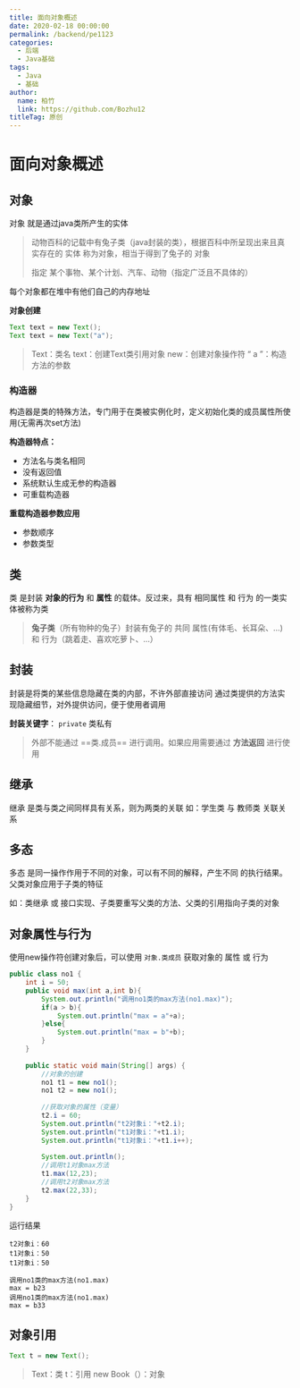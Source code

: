 ```yaml
---
title: 面向对象概述
date: 2020-02-18 00:00:00
permalink: /backend/pe1123
categories: 
  - 后端
  - Java基础
tags: 
  - Java
  - 基础
author: 
  name: 柏竹
  link: https://github.com/Bozhu12
titleTag: 原创
---
```




# 面向对象概述

## 对象

对象 就是通过java类所产生的实体

> 动物百科的记载中有兔子类（java封装的类），根据百科中所呈现出来且真实存在的 实体 称为对象，相当于得到了兔子的 对象
>
> 指定 某个事物、某个计划、汽车、动物（指定广泛且不具体的）

每个对象都在堆中有他们自己的内存地址

**对象创建**

```java
Text text = new Text();
Text text = new Text("a");
```

> Text：类名
> text：创建Text类引用对象
> new：创建对象操作符
> “ a ”：构造方法的参数

### 构造器

构造器是类的特殊方法，专门用于在类被实例化时，定义初始化类的成员属性所使用(无需再次set方法)

**构造器特点：**

- 方法名与类名相同
- 没有返回值
- 系统默认生成无参的构造器
- 可重载构造器

**重载构造器参数应用**

- 参数顺序
- 参数类型

## 类

类 是封装 **对象的行为** 和 **属性** 的载体。反过来，具有 相同属性 和 行为 的一类实体被称为类

> **兔子类**（所有物种的兔子）封装有兔子的 共同 属性(有体毛、长耳朵、...) 和 行为（跳着走、喜欢吃萝卜、...）

## 封装

封装是将类的某些信息隐藏在类的内部，不许外部直接访问
通过类提供的方法实现隐藏细节，对外提供访问，便于使用者调用

**封装关键字**： `private` 类私有

> 外部不能通过 ==类.成员== 进行调用。如果应用需要通过 **方法返回** 进行使用

## 继承

继承 是类与类之间同样具有关系，则为两类的关联
如：学生类 与 教师类 关联关系

## 多态

多态 是同一操作作用于不同的对象，可以有不同的解释，产生不同 的执行结果。父类对象应用于子类的特征

如：类继承 或 接口实现、子类要重写父类的方法、父类的引用指向子类的对象





## 对象属性与行为

使用new操作符创建对象后，可以使用 `对象.类成员` 获取对象的 属性 或 行为 

```java
public class no1 {
    int i = 50;
    public void max(int a,int b){
        System.out.println("调用no1类的max方法(no1.max)");
        if(a > b){
            System.out.println("max = a"+a);
        }else{
            System.out.println("max = b"+b);
        }
    }
    
    public static void main(String[] args) {
        //对象的创建
        no1 t1 = new no1();
        no1 t2 = new no1();
        
        //获取对象的属性（变量）
        t2.i = 60;
        System.out.println("t2对象i："+t2.i);
        System.out.println("t1对象i："+t1.i);
        System.out.println("t1对象i："+t1.i++);
    
        System.out.println();
        //调用t1对象max方法
        t1.max(12,23);
        //调用t2对象max方法
        t2.max(22,33);
    }
}
```

运行结果

```text
t2对象i：60
t1对象i：50
t1对象i：50

调用no1类的max方法(no1.max)
max = b23
调用no1类的max方法(no1.max)
max = b33
```

## 对象引用

```java
Text t = new Text();
```

> Text：类
> t：引用
> new Book（）：对象

